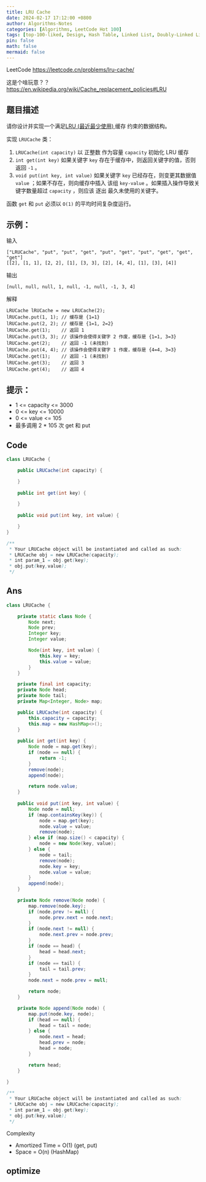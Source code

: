 ```yaml
---
title: LRU Cache
date: 2024-02-17 17:12:00 +0800
author: Algorithms-Notes
categories: [Algorithms, LeetCode Hot 100]
tags: [top-100-liked, Design, Hash Table, Linked List, Doubly-Linked List]
pin: false
math: false
mermaid: false
---
```



LeetCode <https://leetcode.cn/problems/lru-cache/>

这是个啥玩意？？ <https://en.wikipedia.org/wiki/Cache_replacement_policies#LRU>

## 题目描述

请你设计并实现一个满足[LRU (最近最少使用) ](https://en.wikipedia.org/wiki/Cache_replacement_policies#LRU)缓存 约束的数据结构。

实现 `LRUCache` 类：

1. `LRUCache(int capacity)` 以 正整数 作为容量 `capacity` 初始化 LRU 缓存
2. `int get(int key)` 如果关键字 `key` 存在于缓存中，则返回关键字的值，否则返回 `-1` 。
3. `void put(int key, int value)` 如果关键字 `key` 已经存在，则变更其数据值 `value` ；如果不存在，则向缓存中插入
该组 `key-value` 。如果插入操作导致关键字数量超过 `capacity` ，则应该 逐出 最久未使用的关键字。

函数 `get` 和 `put` 必须以 `O(1)` 的平均时间复杂度运行。

 

## 示例：

输入

```
["LRUCache", "put", "put", "get", "put", "get", "put", "get", "get", "get"]
[[2], [1, 1], [2, 2], [1], [3, 3], [2], [4, 4], [1], [3], [4]]
```

输出

```
[null, null, null, 1, null, -1, null, -1, 3, 4]
```

解释

```
LRUCache lRUCache = new LRUCache(2);
lRUCache.put(1, 1); // 缓存是 {1=1}
lRUCache.put(2, 2); // 缓存是 {1=1, 2=2}
lRUCache.get(1);    // 返回 1
lRUCache.put(3, 3); // 该操作会使得关键字 2 作废，缓存是 {1=1, 3=3}
lRUCache.get(2);    // 返回 -1 (未找到)
lRUCache.put(4, 4); // 该操作会使得关键字 1 作废，缓存是 {4=4, 3=3}
lRUCache.get(1);    // 返回 -1 (未找到)
lRUCache.get(3);    // 返回 3
lRUCache.get(4);    // 返回 4
 ```

## 提示：

* 1 <= capacity <= 3000
* 0 <= key <= 10000
* 0 <= value <= 105
* 最多调用 2 * 105 次 get 和 put

## Code

```java
class LRUCache {

    public LRUCache(int capacity) {

    }
    
    public int get(int key) {

    }
    
    public void put(int key, int value) {

    }
}

/**
 * Your LRUCache object will be instantiated and called as such:
 * LRUCache obj = new LRUCache(capacity);
 * int param_1 = obj.get(key);
 * obj.put(key,value);
 */
```

## Ans

```java
class LRUCache {

    private static class Node {
        Node next;
        Node prev;
        Integer key;
        Integer value;

        Node(int key, int value) {
            this.key = key;
            this.value = value;
        } 
    } 

    private final int capacity;
    private Node head;
    private Node tail;
    private Map<Integer, Node> map;

    public LRUCache(int capacity) {
        this.capacity = capacity;
        this.map = new HashMap<>();
    }
    
    public int get(int key) {
        Node node = map.get(key);
        if (node == null) {
            return -1;
        }
        remove(node);
        append(node);

        return node.value;
    }
    
    public void put(int key, int value) {
        Node node = null;
        if (map.containsKey(key)) {
            node = map.get(key);
            node.value = value;
            remove(node);
        } else if (map.size() < capacity) {
            node = new Node(key, value);
        } else {
            node = tail;
            remove(node);
            node.key = key;
            node.value = value;
        }
        append(node);
    } 

    private Node remove(Node node) {
        map.remove(node.key);
        if (node.prev != null) {
            node.prev.next = node.next;
        }
        if (node.next != null) {
            node.next.prev = node.prev;
        }
        if (node == head) {
            head = head.next;
        }
        if (node == tail) {
            tail = tail.prev;
        }
        node.next = node.prev = null;

        return node;
    }

    private Node append(Node node) {
        map.put(node.key, node);
        if (head == null) {
            head = tail = node;
        } else {
            node.next = head;
            head.prev = node;
            head = node;
        }

        return head;
    }

}

/**
 * Your LRUCache object will be instantiated and called as such:
 * LRUCache obj = new LRUCache(capacity);
 * int param_1 = obj.get(key);
 * obj.put(key,value);
 */
```

Complexity

* Amortized Time = O(1) (get, put)
* Space = O(n) (HashMap)

## optimize